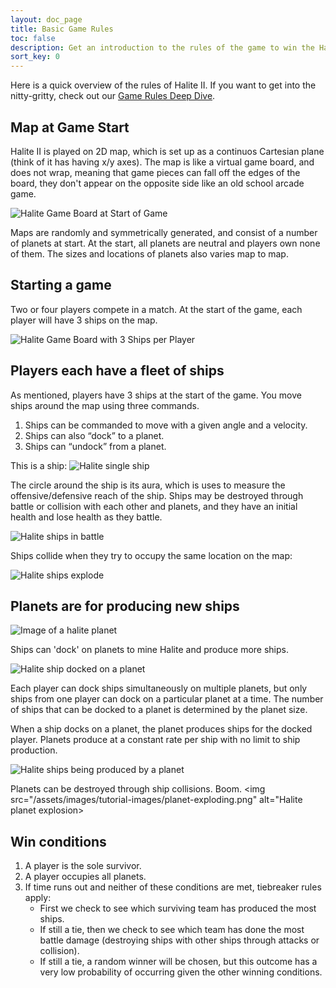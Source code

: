 ```yaml
---
layout: doc_page
title: Basic Game Rules
toc: false
description: Get an introduction to the rules of the game to win the Halite AI Programming Challenge.
sort_key: 0
---
```

Here is a quick overview of the rules of Halite II. If you want to get into the nitty-gritty, check out our [Game Rules Deep Dive][Deep Dive].

## Map at Game Start
Halite II is played on 2D map, which is set up as a continuos Cartesian plane (think of it has having x/y axes). The map is like a virtual game board, and does not wrap, meaning that game pieces can fall off the edges of the board, they don't appear on the opposite side like an old school arcade game.

<img src="" alt="Halite Game Board at Start of Game">

Maps are randomly and symmetrically generated, and consist of a number of planets at start. At the start, all planets are neutral and players own none of them. The sizes and locations of planets also varies map to map.

## Starting a game
Two or four players compete in a match. 
At the start of the game, each player will have 3 ships on the map.

<img src="" alt="Halite Game Board with 3 Ships per Player">

## Players each have a fleet of ships

As mentioned, players have 3 ships at the start of the game. You move ships around the map using three commands.
1. Ships can be commanded to move with a given angle and a velocity.
2. Ships can also “dock” to  a planet.
3. Ships can “undock” from a planet.

This is a ship:
<img src="" alt="Halite single ship">

The circle around the ship is its aura, which is uses to measure the offensive/defensive reach of the ship. Ships may be destroyed through battle or collision with each other and planets, and they have an initial health and lose health as they battle.

<img src="" alt="Halite ships in battle">

Ships collide when they try to occupy the same location on the map:

<img src="" alt="Halite ships explode">

## Planets are for producing new ships

<img src="/assets/images/tutorial-images/orange-planet.png" alt="Image of a halite planet">

Ships can 'dock' on planets to mine Halite and produce more ships.

<img src="/assets/images/tutorial-images/final-composite.png" alt="Halite ship docked on a planet">

Each player can dock ships simultaneously on multiple planets, but only ships from one player can dock on a particular planet at a time. The number of ships that can be docked to a planet is determined by the planet size.

When a ship docks on a planet, the planet produces ships for the docked player. Planets produce at a constant rate per ship with no limit to ship production.

<img src="" alt="Halite ships being produced by a planet">

Planets can be destroyed through ship collisions. Boom.
<img src="/assets/images/tutorial-images/planet-exploding.png" alt="Halite planet explosion>

## Win conditions
1. A player is the sole survivor.
2. A player occupies all planets.
3. If time runs out and neither of these conditions are met, tiebreaker rules apply:
    - First we check to see which surviving team has produced the most ships.
    - If still a tie, then we check to see which team has done the most battle damage (destroying ships with other ships through attacks or collision).
    - If still a tie, a random winner will be chosen, but this outcome has a very low probability of occurring given the other winning conditions.

[Deep Dive]: /learn-programming-challenge/game-rules/game-rules-deep-dive